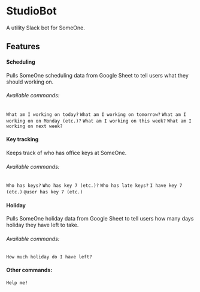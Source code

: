 # StudioBot
A utility Slack bot for SomeOne.

## Features

#### Scheduling
Pulls SomeOne scheduling data from Google Sheet to tell users what they should working on.
###### Available commands:
`What am I working on today?`
`What am I working on tomorrow?`
`What am I working on on Monday (etc.)?`
`What am I working on this week?`
`What am I working on next week?`

#### Key tracking
Keeps track of who has office keys at SomeOne.
###### Available commands:
`Who has keys?`
`Who has key 7 (etc.)?`
`Who has late keys?`
`I have key 7 (etc.)`
`@user has key 7 (etc.)`

#### Holiday
Pulls SomeOne holiday data from Google Sheet to tell users how many days holiday they have left to take.
###### Available commands:
`How much holiday do I have left?`

#### Other commands:
`Help me!`
